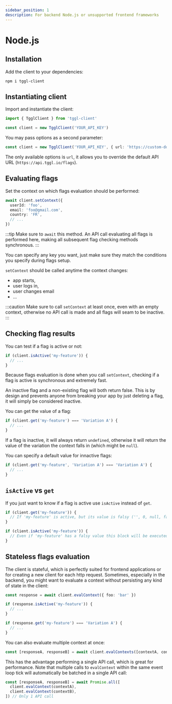 ```yaml
---
sidebar_position: 1
description: For backend Node.js or unsupported frontend frameworks
---
```


# Node.js
## Installation
Add the client to your dependencies:
```
npm i tggl-client
```

## Instantiating client
Import and instantiate the client:
```typescript
import { TgglClient } from 'tggl-client'

const client = new TgglClient('YOUR_API_KEY')
```

You may pass options as a second parameter:
```typescript
const client = new TgglClient('YOUR_API_KEY', { url: 'https://custom-domain.com' })
```

The only available options is `url`, it allows you to override the default API URL (`https://api.tggl.io/flags`).

## Evaluating flags

Set the context on which flags evaluation should be performed:
```typescript
await client.setContext({
  userId: 'foo',
  email: 'foo@gmail.com',
  country: 'FR',
  // ...
})
```

:::tip
Make sure to `await` this method. An API call evaluating all flags is performed here, 
making all subsequent flag checking methods synchronous.
:::

You can specify any key you want, just make sure they match the conditions you specify during flags setup.

`setContext` should be called anytime the context changes: 
- app starts, 
- user logs in, 
- user changes email
- ...

:::caution
Make sure to call `setContext` at least once, even with an empty context, otherwise no API call is made and all flags will seam to be inactive.
:::

## Checking flag results

You can test if a flag is active or not:
```typescript
if (client.isActive('my-feature')) {
  // ...
}
```

Because flags evaluation is done when you call `setContext`, checking if a flag is active is
synchronous and extremely fast.

An inactive flag and a non-existing flag will both return false. This is by design and prevents anyone from breaking your
app by just deleting a flag, it will simply be considered inactive.

You can get the value of a flag:
```typescript
if (client.get('my-feature') === 'Variation A') {
  // ...
}
```

If a flag is inactive, it will always return `undefined`, otherwise it will return the value of the variation the context falls in (which might be `null`).

You can specify a default value for innactive flags:

```typescript
if (client.get('my-feature', 'Variation A') === 'Variation A') {
  // ...
}
```

## `isActive` vs `get`

If you just want to know if a flag is active use `isActive` instead of `get`. 

```typescript
if (client.get('my-feature')) {
  // If 'my-feature' is active, but its value is falsy ('', 0, null, false) this block won't be executed
}

if (client.isActive('my-feature')) {
  // Even if 'my-feature' has a falsy value this block will be executed if 'my-feature' is active
}
```

## Stateless flags evaluation

The client is stateful, which is perfectly suited for frontend applications or for creating a new client for each http request.
Sometimes, especially in the backend, you might want to evaluate a context without persisting any kind of state in the client:

```ts
const response = await client.evalContext({ foo: 'bar' })

if (response.isActive('my-feature')) {
  // ...
}

if (response.get('my-feature') === 'Variation A') {
  // ...
}
```

You can also evaluate multiple context at once:
```ts
const [responseA, responseB] = await client.evalContexts([contextA, contextB]) // Only 1 API call
```

This has the advantage performing a single API call, which is great for performance.
Note that multiple calls to `evalContext` within the same event loop tick will automatically be batched in a single API call:

```ts
const [responseA, responseB] = await Promise.all([
  client.evalContext(contextA),
  client.evalContext(contextB),
]) // Only 1 API call
```